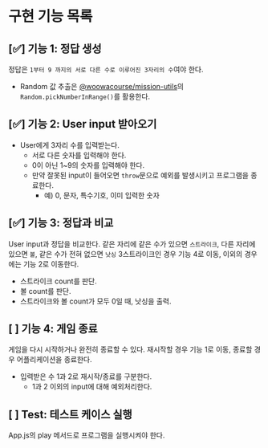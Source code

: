 # **구현 기능 목록**

## [✅] 기능 1: 정답 생성
정답은 `1부터 9 까지의 서로 다른 수로 이루어진 3자리의 수`여야 한다.
- Random 값 추출은 [@woowacourse/mission-utils](https://github.com/woowacourse-projects/javascript-mission-utils#mission-utils)의 `Random.pickNumberInRange()`를 활용한다.

## [✅] 기능 2: User input 받아오기
- User에게 3자리 수를 입력받는다.
  - 서로 다른 숫자를 입력해야 한다.
  - 0이 아닌 1~9의 숫자를 입력해야 한다.
  - 만약 잘못된 input이 들어오면 `throw`문으로 예외를 발생시키고 프로그램을 종료한다.
    - 예) 0, 문자, 특수기호, 이미 입력한 숫자
    
## [✅] 기능 3: 정답과 비교
User input과 정답을 비교한다.
같은 자리에 같은 수가 있으면 `스트라이크`, 다른 자리에 있으면 `볼`, 같은 수가 전혀 없으면 `낫싱`
3스트라이크인 경우 기능 4로 이동, 이외의 경우에는 기능 2로 이동한다.
- 스트라이크 count를 판단.
- 볼 count를 판단.
- 스트라이크와 볼 count가 모두 0일 때, 낫싱을 출력.

## [ ] 기능 4: 게임 종료
게임을 다시 시작하거나 완전히 종료할 수 있다.
재시작할 경우 기능 1로 이동, 종료할 경우 어플리케이션을 종료한다.
- 입력받은 수 1과 2로 재시작/종료를 구분한다.
  - 1과 2 이외의 input에 대해 예외처리한다.

## [ ] Test: 테스트 케이스 실행
App.js의 play 메서드로 프로그램을 실행시켜야 한다.